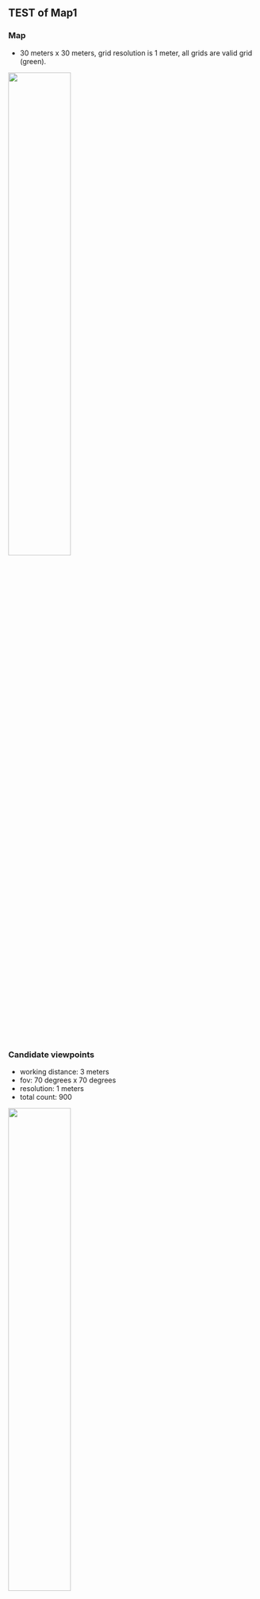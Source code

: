 ## TEST of Map1  

### Map
- 30 meters x 30 meters, grid resolution is 1 meter, all grids are valid grid (green).
<img src="https://github.com/suneric/aircraft_scanning/blob/master/aircraft_scanning_plan/scripts/image/map331.jpeg" width=50% height=50%>

### Candidate viewpoints
- working distance: 3 meters
- fov: 70 degrees x 70 degrees
- resolution: 1 meters
- total count: 900
<img src="https://github.com/suneric/aircraft_scanning/blob/master/aircraft_scanning_plan/scripts/image/vpcandidate-u-m1.jpeg" width=50% height=50%>

### Minimum Set Covering Problem (try 1000 times and select the solution with the least number of viewpoints)
- 100% coverage: 49 viewpoints, 62% duplication (overlap grids), 26.67 unique duplication
![](image/scp-m1-vp1-100c.jpeg)
- 98% coverage: 44 viewpoints, 42.67% duplication (overlap grids), 20.22% unique duplication
![](image/scp-m1-vp1-98c.jpeg)
- 95% coverage: 40 viewpoints, 25.33% duplication (overlap grids), 12.44% unique duplication
![](image/scp-m1-vp1-95c.jpeg)
- 92% coverage: 37 viewpoints, 15.33% duplication (overlap grids), 7.67% unique duplication
![](image/scp-m1-vp1-92c.jpeg)
- 90% coverage: 36 viewpoints, 13.11% duplication (overlap grids), 6.56% unique duplication
![](image/scp-m1-vp1-90c.jpeg)

### MAX-MIN Ant System on 92% coverage
- performance with different hyper-parameters (alpha beta rho)
![](image/MMAS-m1-rho005.png){:height="50%" width="50%"}
![](image/MMAS-m1-rho02.png){:height="50%" width="50%"}
![](image/MMAS-m1-rho05.png){:height="50%" width="50%"}
- the best configures (hyper-parameters)
![](image/MMAS-m1-best.png){:height="50%" width="50%"}
- best tour
  - alpha=1, beta=2, rho=0.05
![](image/MMAS-m1-best-a1b2r005.jpeg){:height="50%" width="50%"}
  - alpha=5, beta=7, rho=0.05
![](image/MMAS-m1-best-a5b7r005.jpeg){:height="50%" width="50%"}
  - alpha=1, beta=3, rho=0.2
![](image/MMAS-m1-best-a1b3r02.jpeg){:height="50%" width="50%"}
  - alpha=1, beta=5, rho=0.2
![](image/MMAS-m1-best-a1b5r02.jpeg){:height="50%" width="50%"}
  - alpha=1, beta=3, rho=0.5
![](image/MMAS-m1-best-a1b3r05.jpeg){:height="50%" width="50%"}
  - alpha=1, beta=5, rho=0.5
![](image/MMAS-m1-best-a1b5r05.jpeg){:height="50%" width="50%"}


### Monte Carlo Tree Search
- neighbor viewpoints
nc=0.5, 4 neighbor viewpoints
![](image/vpneighbor4-7070-5.jpeg){:height="50%" width="50%"}
nc=0.8, 8 neighbor viewpoints
![](image/vpneighbor8-7070-8.jpeg){:height="50%" width="50%"}
- performance with different hyper-parameters (nc: neighbor parameter, rc: reward parameter,  epsilon: terminal epsilon)
![](image/MCTS-m1-n4-e005.png){:height="50%" width="50%"}
![](image/MCTS-m1-n4-e02.png){:height="50%" width="50%"}
- the best configures (hyper-parameters)
![](image/MCTS-m1-n4-best.png){:height="50%" width="50%"}
- best tour
  - nc=0.5, rc=0.75, epsilon=0.2
![](image/MCTS-m1-best-n4-nc05rc075e02.jpeg){:height="50%" width="50%"}
  - nc=0.5, rc=0.75, epsilon=0.05
![](image/MMAS-m1-best-a5b7r005.jpeg){:height="50%" width="50%"}
